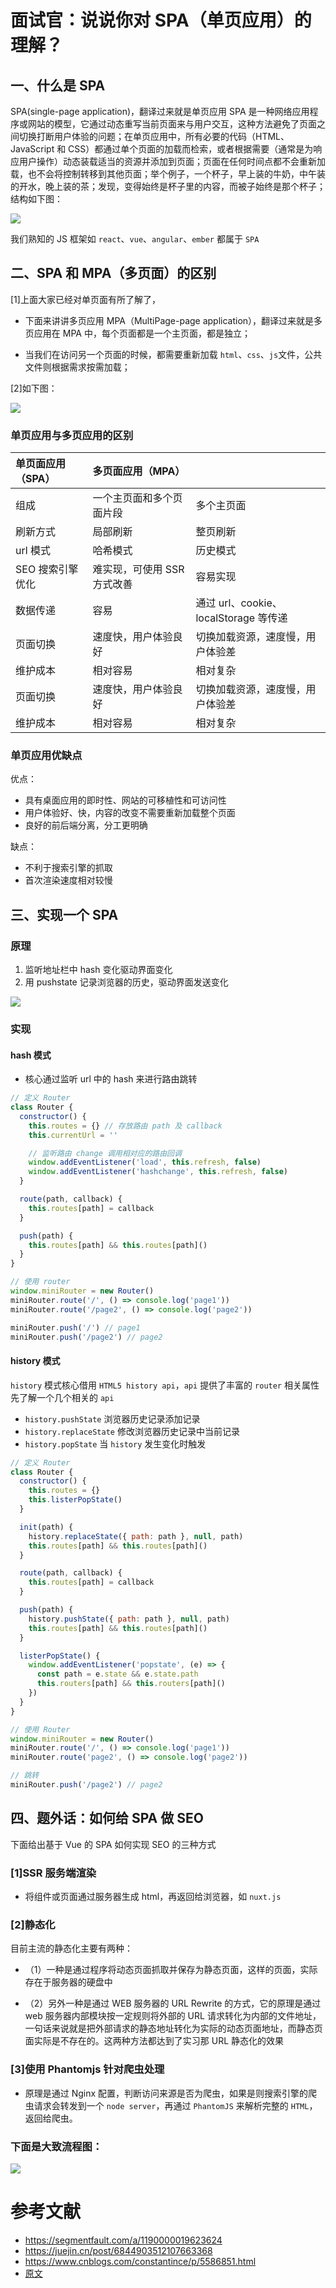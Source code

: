 # 面试官：说说你对 SPA（单页应用）的理解？

## 一、什么是 SPA

SPA(single-page application)，翻译过来就是单页应用 SPA 是一种网络应用程序或网站的模型，它通过动态重写当前页面来与用户交互，这种方法避免了页面之间切换打断用户体验的问题；在单页应用中，所有必要的代码（HTML、JavaScript 和 CSS）都通过单个页面的加载而检索，或者根据需要（通常是为响应用户操作）动态装载适当的资源并添加到页面；页面在任何时间点都不会重新加载，也不会将控制转移到其他页面；举个例子，一个杯子，早上装的牛奶，中午装的开水，晚上装的茶；发现，变得始终是杯子里的内容，而被子始终是那个杯子；结构如下图：

<img src="/imgs/febobo-web-interview-recite/SPA-什么是SPA.png" />

我们熟知的 JS 框架如 `react`、`vue`、`angular`、`ember` 都属于 `SPA`

## 二、SPA 和 MPA（多页面）的区别

[1]上面大家已经对单页面有所了解了，

- 下面来讲讲多页应用 MPA（MultiPage-page application），翻译过来就是多页应用在 MPA 中，每个页面都是一个主页面，都是独立；

- 当我们在访问另一个页面的时候，都需要重新加载 `html`、`css`、`js`文件，公共文件则根据需求按需加载；

[2]如下图：

<img src="/imgs/febobo-web-interview-recite/SPA-SPA和MPA的区别.png" />

### 单页应用与多页应用的区别

| 单页面应用（SPA） | 多页面应用（MPA）           |                                       |
| :---------------- | :-------------------------- | :------------------------------------ |
| 组成              | 一个主页面和多个页面片段    | 多个主页面                            |
| 刷新方式          | 局部刷新                    | 整页刷新                              |
| url 模式          | 哈希模式                    | 历史模式                              |
| SEO 搜索引擎优化  | 难实现，可使用 SSR 方式改善 | 容易实现                              |
| 数据传递          | 容易                        | 通过 url、cookie、localStorage 等传递 |
| 页面切换          | 速度快，用户体验良好        | 切换加载资源，速度慢，用户体验差      |
| 维护成本          | 相对容易                    | 相对复杂                              |
| 页面切换          | 速度快，用户体验良好        | 切换加载资源，速度慢，用户体验差      |
| 维护成本          | 相对容易                    | 相对复杂                              |

### 单页应用优缺点

优点：

- 具有桌面应用的即时性、网站的可移植性和可访问性
- 用户体验好、快，内容的改变不需要重新加载整个页面
- 良好的前后端分离，分工更明确

缺点：

- 不利于搜索引擎的抓取
- 首次渲染速度相对较慢

## 三、实现一个 SPA

### 原理

1. 监听地址栏中 hash 变化驱动界面变化
2. 用 pushstate 记录浏览器的历史，驱动界面发送变化

<img src="/imgs/febobo-web-interview-recite/SPA-实现一个SPA.png" />

### 实现

#### hash 模式

- 核心通过监听 url 中的 hash 来进行路由跳转

```js
// 定义 Router
class Router {
  constructor() {
    this.routes = {} // 存放路由 path 及 callback
    this.currentUrl = ''

    // 监听路由 change 调用相对应的路由回调
    window.addEventListener('load', this.refresh, false)
    window.addEventListener('hashchange', this.refresh, false)
  }

  route(path, callback) {
    this.routes[path] = callback
  }

  push(path) {
    this.routes[path] && this.routes[path]()
  }
}

// 使用 router
window.miniRouter = new Router()
miniRouter.route('/', () => console.log('page1'))
miniRouter.route('/page2', () => console.log('page2'))

miniRouter.push('/') // page1
miniRouter.push('/page2') // page2
```

#### history 模式

`history` 模式核心借用 `HTML5 history api`，`api` 提供了丰富的 `router` 相关属性先了解一个几个相关的 `api`

- `history.pushState` 浏览器历史记录添加记录
- `history.replaceState` 修改浏览器历史记录中当前记录
- `history.popState` 当 `history` 发生变化时触发

```js
// 定义 Router
class Router {
  constructor() {
    this.routes = {}
    this.listerPopState()
  }

  init(path) {
    history.replaceState({ path: path }, null, path)
    this.routes[path] && this.routes[path]()
  }

  route(path, callback) {
    this.routes[path] = callback
  }

  push(path) {
    history.pushState({ path: path }, null, path)
    this.routes[path] && this.routes[path]()
  }

  listerPopState() {
    window.addEventListener('popstate', (e) => {
      const path = e.state && e.state.path
      this.routers[path] && this.routers[path]()
    })
  }
}

// 使用 Router
window.miniRouter = new Router()
miniRouter.route('/', () => console.log('page1'))
miniRouter.route('page2', () => console.log('page2'))

// 跳转
miniRouter.push('/page2') // page2
```

## 四、题外话：如何给 SPA 做 SEO

下面给出基于 Vue 的 SPA 如何实现 SEO 的三种方式

### [1]SSR 服务端渲染

- 将组件或页面通过服务器生成 html，再返回给浏览器，如 `nuxt.js`

### [2]静态化

目前主流的静态化主要有两种：

- （1）一种是通过程序将动态页面抓取并保存为静态页面，这样的页面，实际存在于服务器的硬盘中

- （2）另外一种是通过 WEB 服务器的 URL Rewrite 的方式，它的原理是通过 web 服务器内部模块按一定规则将外部的 URL 请求转化为内部的文件地址，一句话来说就是把外部请求的静态地址转化为实际的动态页面地址，而静态页面实际是不存在的。这两种方法都达到了实习那 URL 静态化的效果

### [3]使用 Phantomjs 针对爬虫处理

- 原理是通过 Nginx 配置，判断访问来源是否为爬虫，如果是则搜索引擎的爬虫请求会转发到一个 `node server`，再通过 `PhantomJS` 来解析完整的 `HTML`，返回给爬虫。

### 下面是大致流程图：

<img src="/imgs/febobo-web-interview-recite/SPA-题外话：如何给SPA做SEO.png" />

# 参考文献

- https://segmentfault.com/a/1190000019623624
- https://juejin.cn/post/6844903512107663368
- https://www.cnblogs.com/constantince/p/5586851.html
- [原文](https://github.com/febobo/web-interview/issues/3)
